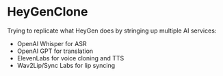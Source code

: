 # HeyGenClone
Trying to replicate what HeyGen does by stringing up multiple AI services:
- OpenAI Whisper for ASR
- OpenAI GPT for translation
- ElevenLabs for voice cloning and TTS
- Wav2Lip/Sync Labs for lip syncing
